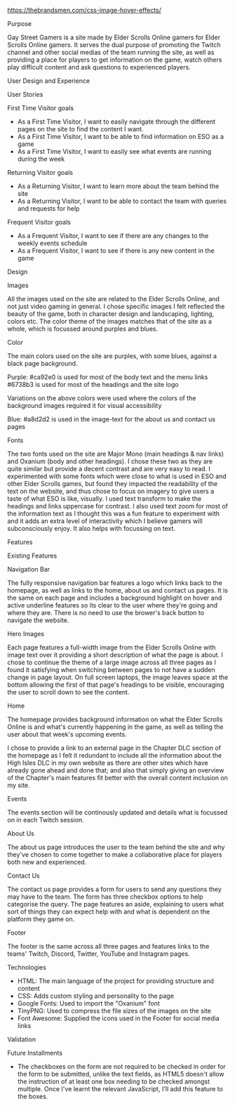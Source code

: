 https://thebrandsmen.com/css-image-hover-effects/

Purpose

Gay Street Gamers is a site made by Elder Scrolls Online gamers for Elder Scrolls Online gamers. It serves the dual purpose of promoting the Twitch channel and other social medias of the team running the site, as well as providing a place for players to get information on the game, watch others play difficult content and ask questions to experienced players. 

User Design and Experience

User Stories

First Time Visitor goals

- As a First Time Visitor, I want to easily navigate through the different pages on the site to find the content I want.
- As a First Time Visitor, I want to be able to find information on ESO as a game
- As a First Time Visitor, I want to easily see what events are running during the week

Returning Visitor goals

- As a Returning Visitor, I want to learn more about the team behind the site
- As a Returning Visitor, I want to be able to contact the team with queries and requests for help

Frequent Visitor goals

- As a Frequent Visitor, I want to see if there are any changes to the weekly events schedule
- As a Frequent Visitor, I want to see if there is any new content in the game

Design

Images

All the images used on the site are related to the Elder Scrolls Online, and not just video gaming in general. I chose specific images I felt reflected the beauty of the game, both in character design and landscaping, lighting, colors etc.
The color theme of the images matches that of the site as a whole, which is focussed around purples and blues.

Color

The main colors used on the site are purples, with some blues, against a black page background.

Purple:
#ca92e0 is used for most of the body text and the menu links
#6738b3 is used for most of the headings and the site logo

Variations on the above colors were used where the colors of the background images required it for visual accessibility

Blue:
#a8d2d2 is used in the image-text for the about us and contact us pages

Fonts

The two fonts used on the site are Major Mono (main headings & nav links) and Oxanium (body and other headings). I chose these two as they are quite similar but provide a decent contrast and are very easy to read. I experimented with some fonts which were close to what is used in ESO and other Elder Scrolls games, but found they impacted the readability of the text on the website, and thus chose to focus on imagery to give users a taste of what ESO is like, visually.
I used text transform to make the headings and links uppercase for contrast.
I also used text zoom for most of the information text as I thought this was a fun feature to experiment with and it adds an extra level of interactivity which I believe gamers will subconsciously enjoy. It also helps with focussing on text.

Features

Existing Features

Navigation Bar

The fully responsive navigation bar features a logo which links back to the homepage, as well as links to the home, about us and contact us pages. It is the same on each page and includes a background highlight on hover and active underline features so its clear to the user where they're going and where they are. There is no need to use the brower's back button to navigate the website.

Hero Images

Each page features a full-width image from the Elder Scrolls Online with image text over it providing a short description of what the page is about.
I chose to continue the theme of a large image across all three pages as I found it satisfying when switching between pages to not have a sudden change in page layout. On full screen laptops, the image leaves space at the bottom allowing the first of that page's headings to be visible, encouraging the user to scroll down to see the content. 

Home

The homepage provides background information on what the Elder Scrolls Online is and what's currently happening in the game, as well as telling the user about that week's upcoming events.

I chose to provide a link to an external page in the Chapter DLC section of the homepage as I felt it redundant to include all the information about the High Isles DLC in my own website as there are other sites which have already gone ahead and done that; and also that simply giving an overview of the Chapter's main features fit better with the overall content inclusion on my site. 

Events

The events section will be continously updated and details what is focussed on in each Twitch session. 

About Us

The about us page introduces the user to the team behind the site and why they've chosen to come together to make a collaborative place for players both new and experienced.

Contact Us

The contact us page provides a form for users to send any questions they may have to the team. The form has three checkbox options to help categorise the query.
The page features an aside, explaining to users what sort of things they can expect help with and what is dependent on the platform they game on. 

Footer

The footer is the same across all three pages and features links to the teams' Twitch, Discord, Twitter, YouTube and Instagram pages.


Technologies

- HTML: The main language of the project for providing structure and content
- CSS: Adds custom styling and personality to the page
- Google Fonts: Used to import the "Oxanium" font
- TinyPNG: Used to compress the file sizes of the images on the site
- Font Awesome: Supplied the icons used in the Footer for social media links



Validation




Future Installments

- The checkboxes on the form are not required to be checked in order for the form to be submitted, unlike the text fields, as HTML5 doesn't allow the instruction of at least one box needing to be checked amongst multiple.
Once I've learnt the relevant JavaScript, I'll add this feature to the boxes.